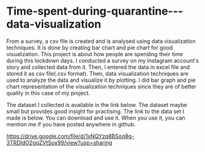 # Time-spent-during-quarantine---data-visualization
From a survey, a csv file is created and is analysed using data visualization techniques. It is done by creating bar chart and pie chart for good visualization.
This project is about how people are spending their time during this lockdown days. 
I conducted a survey on my Instagram account's story and collected data from it. Then, I entered the data in excel file and stored it as csv file(.csv format). Then, data visualization techniques are used to analyze the data and visualize it by plotting. I did bar graph and pie chart representation of the visualization techniques since they are of better quality in this case of my project.

The dataset I collected is available in the link below. The dataset maybe small but provides good insight for practising. The link to the data set I made is below. You can download and use it. 
When you use it, you can mention me if you have posted anywhere in github.

https://drive.google.com/file/d/1xNQYzq8BSoq8g-3TRDIdO2gqZVtSox99/view?usp=sharing 
